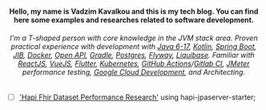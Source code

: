 <h4 align="center">Hello, my name is Vadzim Kavalkou and this is my tech blog. You can find here some examples and researches related to software development.</h1>
<h6 align="center">I'm a T-shaped person with core knowledge in the JVM stack area. 
  Proven practical experience with development with <a href="https://www.java.com/en/">Java 6-17</a>, <a href="https://kotlinlang.org/">Kotlin</a>, <a href="https://spring.io/projects/spring-boot">Spring Boot</a>, <a href="https://github.com/GoogleContainerTools/jib">JIB</a>, <a href="https://www.docker.com/">Docker</a>, <a href="https://www.openapis.org/">Open API</a>, <a href="https://gradle.org/">Gradle</a>, <a href="https://www.postgresql.org/">Postgres</a>, <a href="https://flywaydb.org/">Flyway</a>, <a href="https://www.liquibase.org/">Liquibase</a>. 
Familiar with <a href="https://reactjs.org/">ReactJS</a>, <a href="https://vuejs.org/">VueJS</a>, <a href="https://flutter.dev/">Flutter</a>, <a href="https://kubernetes.io/docs/concepts/overview/what-is-kubernetes/">Kubernetes</a>, <a href="https://github.com/features/actions">GitHub Actions</a>/<a href="https://docs.gitlab.com/ee/ci/">Gitlab CI</a>, <a href="https://jmeter.apache.org/">JMeter</a> performance testing, <a href="https://cloud.google.com/gcp/?utm_source=google&utm_medium=cpc&utm_campaign=emea-emea-all-en-dr-bkws-all-all-trial-e-gcp-1010042&utm_content=text-ad-LE-any-DEV_c-CRE_502045654264-ADGP_Hybrid%20%7C%20BKWS%20-%20EXA%20%7C%20Txt%20~%20GCP%20~%20General%23v57-KWID_43700061596202457-kwd-6458750523-userloc_9062748&utm_term=KW_google%20cloud-NET_g-PLAC_&gclid=CjwKCAjwn6GGBhADEiwAruUcKgoRPVFjr_qpwinKXp5sXEZpaFTpAQpP1iPfH9yfmvQGrEji8807BBoCc4kQAvD_BwE&gclsrc=aw.ds">Google Cloud Development</a>, and Architecting.
</h3>

- [ ] ['Hapi Fhir Dataset Performance Research'](hapi-fhir-jpaserver/HAPI-FHIR-JPASERVER.md) using hapi-jpaserver-starter;
